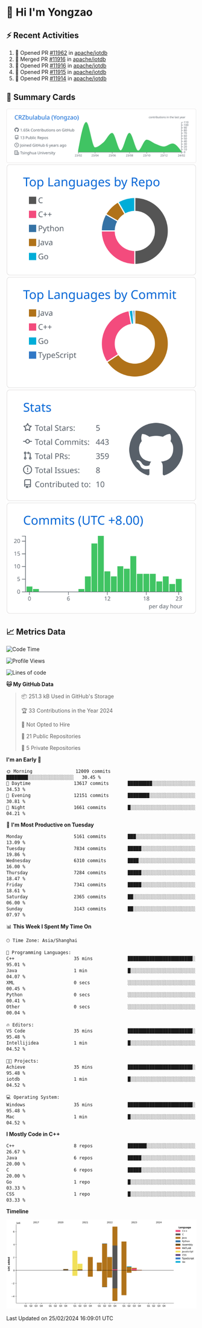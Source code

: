 # 👋 Hi I'm Yongzao

## ⚡ Recent Activities
<!--START_SECTION:activity-->
1. 💪 Opened PR [#11962](https://github.com/apache/iotdb/pull/11962) in [apache/iotdb](https://github.com/apache/iotdb)
2. 🎉 Merged PR [#11916](https://github.com/apache/iotdb/pull/11916) in [apache/iotdb](https://github.com/apache/iotdb)
3. 💪 Opened PR [#11916](https://github.com/apache/iotdb/pull/11916) in [apache/iotdb](https://github.com/apache/iotdb)
4. 💪 Opened PR [#11915](https://github.com/apache/iotdb/pull/11915) in [apache/iotdb](https://github.com/apache/iotdb)
5. 💪 Opened PR [#11914](https://github.com/apache/iotdb/pull/11914) in [apache/iotdb](https://github.com/apache/iotdb)
<!--END_SECTION:activity-->

## 🎑 Summary Cards

[![](https://raw.githubusercontent.com/CRZbulabula/CRZbulabula/main/profile-summary-card-output/github/0-profile-details.svg)](https://github.com/vn7n24fzkq/github-profile-summary-cards)
[![](https://raw.githubusercontent.com/CRZbulabula/CRZbulabula/main/profile-summary-card-output/github/1-repos-per-language.svg)](https://github.com/vn7n24fzkq/github-profile-summary-cards) [![](https://raw.githubusercontent.com/CRZbulabula/CRZbulabula/main/profile-summary-card-output/github/2-most-commit-language.svg)](https://github.com/vn7n24fzkq/github-profile-summary-cards)
[![](https://raw.githubusercontent.com/CRZbulabula/CRZbulabula/main/profile-summary-card-output/github/3-stats.svg)](https://github.com/vn7n24fzkq/github-profile-summary-cards) [![](https://raw.githubusercontent.com/CRZbulabula/CRZbulabula/main/profile-summary-card-output/github/4-productive-time.svg)](https://github.com/vn7n24fzkq/github-profile-summary-cards)

## 📈 Metrics Data

<!--START_SECTION:waka-->
![Code Time](http://img.shields.io/badge/Code%20Time-564%20hrs%2019%20mins-blue)

![Profile Views](http://img.shields.io/badge/Profile%20Views-0-blue)

![Lines of code](https://img.shields.io/badge/From%20Hello%20World%20I%27ve%20Written-25.9%20million%20lines%20of%20code-blue)

**🐱 My GitHub Data** 

> 📦 251.3 kB Used in GitHub's Storage 
 > 
> 🏆 33 Contributions in the Year 2024
 > 
> 🚫 Not Opted to Hire
 > 
> 📜 21 Public Repositories 
 > 
> 🔑 5 Private Repositories 
 > 
**I'm an Early 🐤** 

```text
🌞 Morning                12009 commits       ████████░░░░░░░░░░░░░░░░░   30.45 % 
🌆 Daytime                13617 commits       █████████░░░░░░░░░░░░░░░░   34.53 % 
🌃 Evening                12151 commits       ████████░░░░░░░░░░░░░░░░░   30.81 % 
🌙 Night                  1661 commits        █░░░░░░░░░░░░░░░░░░░░░░░░   04.21 % 
```
📅 **I'm Most Productive on Tuesday** 

```text
Monday                   5161 commits        ███░░░░░░░░░░░░░░░░░░░░░░   13.09 % 
Tuesday                  7834 commits        █████░░░░░░░░░░░░░░░░░░░░   19.86 % 
Wednesday                6310 commits        ████░░░░░░░░░░░░░░░░░░░░░   16.00 % 
Thursday                 7284 commits        █████░░░░░░░░░░░░░░░░░░░░   18.47 % 
Friday                   7341 commits        █████░░░░░░░░░░░░░░░░░░░░   18.61 % 
Saturday                 2365 commits        ██░░░░░░░░░░░░░░░░░░░░░░░   06.00 % 
Sunday                   3143 commits        ██░░░░░░░░░░░░░░░░░░░░░░░   07.97 % 
```


📊 **This Week I Spent My Time On** 

```text
🕑︎ Time Zone: Asia/Shanghai

💬 Programming Languages: 
C++                      35 mins             ████████████████████████░   95.01 % 
Java                     1 min               █░░░░░░░░░░░░░░░░░░░░░░░░   04.07 % 
XML                      0 secs              ░░░░░░░░░░░░░░░░░░░░░░░░░   00.45 % 
Python                   0 secs              ░░░░░░░░░░░░░░░░░░░░░░░░░   00.41 % 
Other                    0 secs              ░░░░░░░░░░░░░░░░░░░░░░░░░   00.04 % 

🔥 Editors: 
VS Code                  35 mins             ████████████████████████░   95.48 % 
Intellijidea             1 min               █░░░░░░░░░░░░░░░░░░░░░░░░   04.52 % 

🐱‍💻 Projects: 
Achieve                  35 mins             ████████████████████████░   95.48 % 
iotdb                    1 min               █░░░░░░░░░░░░░░░░░░░░░░░░   04.52 % 

💻 Operating System: 
Windows                  35 mins             ████████████████████████░   95.48 % 
Mac                      1 min               █░░░░░░░░░░░░░░░░░░░░░░░░   04.52 % 
```

**I Mostly Code in C++** 

```text
C++                      8 repos             ███████░░░░░░░░░░░░░░░░░░   26.67 % 
Java                     6 repos             █████░░░░░░░░░░░░░░░░░░░░   20.00 % 
C                        6 repos             █████░░░░░░░░░░░░░░░░░░░░   20.00 % 
Go                       1 repo              █░░░░░░░░░░░░░░░░░░░░░░░░   03.33 % 
CSS                      1 repo              █░░░░░░░░░░░░░░░░░░░░░░░░   03.33 % 
```



**Timeline**

![Lines of Code chart](https://raw.githubusercontent.com/CRZbulabula/CRZbulabula/main/assets/bar_graph.png)


 Last Updated on 25/02/2024 16:09:01 UTC
<!--END_SECTION:waka-->

